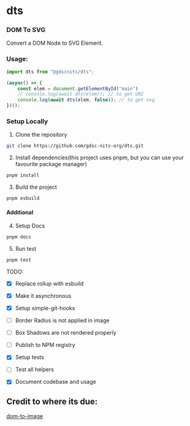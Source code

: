 # dts
### DOM To SVG

Convert a DOM Node to SVG Element.

### Usage:

```js
import dts from "@gdscnits/dts";

(async() => {
    const elem = document.getElementById("main")
    // console.log(await dts(elem)); // to get URI
    console.log(await dts(elem, false)); // to get svg
})();
```

### Setup Locally
1. Clone the repository
```sh
git clone https://github.com/gdsc-nits-org/dts.git
```
2. Install dependencies(this project uses pnpm, but you can use your favourite package manager)
```sh
pnpm install
```
3. Build the project
```sh
pnpm esbuild
```

#### Additional
4. Setup Docs
```sh
pnpm docs
```
5. Run test
```sh
pnpm test
```

TODO:

- [x] Replace rollup with esbuild
- [x] Make it asynchronous
- [x] Setup simple-git-hooks
- [ ] Border Radius is not applied in image
- [ ] Box Shadows are not rendered properly
- [ ] Publish to NPM registry
- [x] Setup tests
- [ ] Test all helpers
- [x] Document codebase and usage


## Credit to where its due:
[dom-to-image](https://github.com/tsayen/dom-to-image)